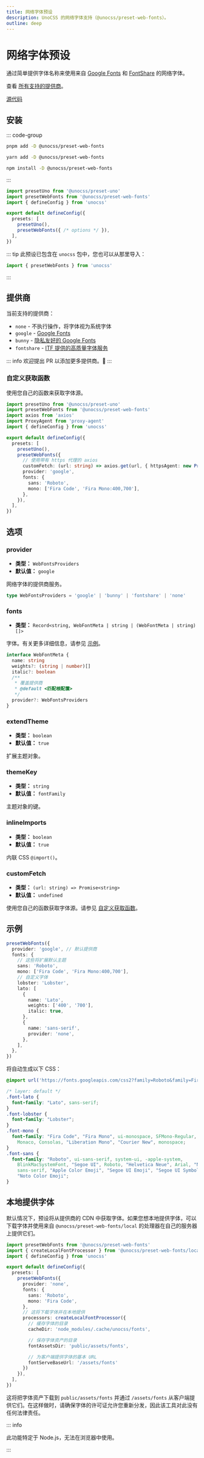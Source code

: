 ```yaml
---
title: 网络字体预设
description: UnoCSS 的网络字体支持（@unocss/preset-web-fonts）。
outline: deep
---
```


# 网络字体预设

通过简单提供字体名称来使用来自 [Google Fonts](https://fonts.google.com/) 和 [FontShare](https://www.fontshare.com/) 的网络字体。

查看 [所有支持的提供商](#providers)。

[源代码](https://github.com/unocss/unocss/tree/main/packages-presets/preset-web-fonts)

## 安装

::: code-group

```bash [pnpm]
pnpm add -D @unocss/preset-web-fonts
```

```bash [yarn]
yarn add -D @unocss/preset-web-fonts
```

```bash [npm]
npm install -D @unocss/preset-web-fonts
```

:::

```ts [uno.config.ts]
import presetUno from '@unocss/preset-uno'
import presetWebFonts from '@unocss/preset-web-fonts'
import { defineConfig } from 'unocss'

export default defineConfig({
  presets: [
    presetUno(),
    presetWebFonts({ /* options */ }),
  ],
})
```

::: tip
此预设已包含在 `unocss` 包中，您也可以从那里导入：

```ts
import { presetWebFonts } from 'unocss'
```

:::

## 提供商

当前支持的提供商：

- `none` - 不执行操作，将字体视为系统字体
- `google` - [Google Fonts](https://fonts.google.com/)
- `bunny` - [隐私友好的 Google Fonts](https://fonts.bunny.net/)
- `fontshare` - [ITF 提供的高质量字体服务](https://www.fontshare.com/)

::: info
欢迎提出 PR 以添加更多提供商。🙌
:::

### 自定义获取函数

使用您自己的函数来获取字体源。

```ts [uno.config.ts]
import presetUno from '@unocss/preset-uno'
import presetWebFonts from '@unocss/preset-web-fonts'
import axios from 'axios'
import ProxyAgent from 'proxy-agent'
import { defineConfig } from 'unocss'

export default defineConfig({
  presets: [
    presetUno(),
    presetWebFonts({
      // 使用带有 https 代理的 axios
      customFetch: (url: string) => axios.get(url, { httpsAgent: new ProxyAgent('https://localhost:7890') }).then(it => it.data),
      provider: 'google',
      fonts: {
        sans: 'Roboto',
        mono: ['Fira Code', 'Fira Mono:400,700'],
      },
    }),
  ],
})
```

## 选项

### provider

- **类型：** `WebFontsProviders`
- **默认值：** `google`

网络字体的提供商服务。

```ts
type WebFontsProviders = 'google' | 'bunny' | 'fontshare' | 'none'
```

### fonts

- **类型：** `Record<string, WebFontMeta | string | (WebFontMeta | string)[]>`

字体。有关更多详细信息，请参见 [示例](#example)。

```ts
interface WebFontMeta {
  name: string
  weights?: (string | number)[]
  italic?: boolean
  /**
   * 覆盖提供商
   * @default <匹配根配置>
   */
  provider?: WebFontsProviders
}
```

### extendTheme

- **类型：** `boolean`
- **默认值：** `true`

扩展主题对象。

### themeKey

- **类型：** `string`
- **默认值：** `fontFamily`

主题对象的键。

### inlineImports

- **类型：** `boolean`
- **默认值：** `true`

内联 CSS `@import()`。

### customFetch

- **类型：** `(url: string) => Promise<string>`
- **默认值：** `undefined`

使用您自己的函数获取字体源。请参见 [自定义获取函数](#custom-fetch-function)。

## 示例

```ts
presetWebFonts({
  provider: 'google', // 默认提供商
  fonts: {
    // 这些将扩展默认主题
    sans: 'Roboto',
    mono: ['Fira Code', 'Fira Mono:400,700'],
    // 自定义字体
    lobster: 'Lobster',
    lato: [
      {
        name: 'Lato',
        weights: ['400', '700'],
        italic: true,
      },
      {
        name: 'sans-serif',
        provider: 'none',
      },
    ],
  },
})
```

将自动生成以下 CSS：

<!-- eslint-skip -->

```css
@import url('https://fonts.googleapis.com/css2?family=Roboto&family=Fira+Code&family=Fira+Mono:wght@400;700&family=Lobster&family=Lato:ital,wght@0,400;0,700;1,400;1,700&display=swap');

/* layer: default */
.font-lato {
  font-family: "Lato", sans-serif;
}
.font-lobster {
  font-family: "Lobster";
}
.font-mono {
  font-family: "Fira Code", "Fira Mono", ui-monospace, SFMono-Regular, Menlo,
    Monaco, Consolas, "Liberation Mono", "Courier New", monospace;
}
.font-sans {
  font-family: "Roboto", ui-sans-serif, system-ui, -apple-system,
    BlinkMacSystemFont, "Segoe UI", Roboto, "Helvetica Neue", Arial, "Noto Sans",
    sans-serif, "Apple Color Emoji", "Segoe UI Emoji", "Segoe UI Symbol",
    "Noto Color Emoji";
}
```

## 本地提供字体

默认情况下，预设将从提供商的 CDN 中获取字体。如果您想本地提供字体，可以下载字体并使用来自 `@unocss/preset-web-fonts/local` 的处理器在自己的服务器上提供它们。

```ts
import presetWebFonts from '@unocss/preset-web-fonts'
import { createLocalFontProcessor } from '@unocss/preset-web-fonts/local'
import { defineConfig } from 'unocss'

export default defineConfig({
  presets: [
    presetWebFonts({
      provider: 'none',
      fonts: {
        sans: 'Roboto',
        mono: 'Fira Code',
      },
      // 这将下载字体并在本地提供
      processors: createLocalFontProcessor({
        // 缓存字体的目录
        cacheDir: 'node_modules/.cache/unocss/fonts',

        // 保存字体资产的目录
        fontAssetsDir: 'public/assets/fonts',

        // 为客户端提供字体的基本 URL
        fontServeBaseUrl: '/assets/fonts'
      })
    }),
  ],
})
```

这将把字体资产下载到 `public/assets/fonts` 并通过 `/assets/fonts` 从客户端提供它们。在这样做时，请确保字体的许可证允许您重新分发，因此该工具对此没有任何法律责任。

::: info

此功能特定于 Node.js，无法在浏览器中使用。

:::
